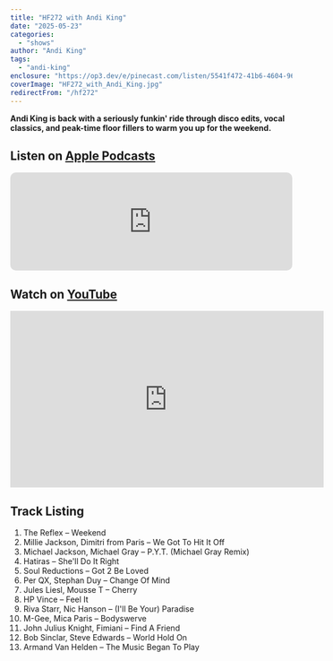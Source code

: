 ```yaml
---
title: "HF272 with Andi King"
date: "2025-05-23"
categories:
  - "shows"
author: "Andi King"
tags:
  - "andi-king"
enclosure: "https://op3.dev/e/pinecast.com/listen/5541f472-41b6-4604-9673-6bbb6fbe1825.mp3?source=rss&ext=asset.mp3 91848453 audio/mpeg"
coverImage: "HF272_with_Andi_King.jpg"
redirectFrom: "/hf272"
---
```


**Andi King is back with a seriously funkin' ride through disco edits, vocal classics, and peak-time floor fillers to warm you up for the weekend.**

## Listen on [Apple Podcasts](https://podcasts.apple.com/gb/podcast/hf272-with-andi-king-23-may-2025/id355833875?i=1000709530305)

<iframe allow="autoplay *; encrypted-media *; fullscreen *; clipboard-write" frameborder="0" height="175" style="width:100%;max-width:660px;overflow:hidden;border-radius:10px;" sandbox="allow-forms allow-popups allow-same-origin allow-scripts allow-storage-access-by-user-activation allow-top-navigation-by-user-activation" src="https://embed.podcasts.apple.com/gb/podcast/hf272-with-andi-king-23-may-2025/id355833875?i=1000709530305"></iframe>

## Watch on [YouTube](https://youtu.be/o0etsIDiygY?si=BX--rKO02At3u-FT)

<iframe width="560" height="315" src="https://www.youtube.com/embed/o0etsIDiygY?si=BX--rKO02At3u-FT" title="YouTube video player" frameborder="0" allow="accelerometer; autoplay; clipboard-write; encrypted-media; gyroscope; picture-in-picture; web-share" referrerpolicy="strict-origin-when-cross-origin" allowfullscreen></iframe>

## Track Listing

1. The Reflex – Weekend
2. Millie Jackson, Dimitri from Paris – We Got To Hit It Off
3. Michael Jackson, Michael Gray – P.Y.T. (Michael Gray Remix)
4. Hatiras – She'll Do It Right
5. Soul Reductions – Got 2 Be Loved
6. Per QX, Stephan Duy – Change Of Mind
7. Jules Liesl, Mousse T – Cherry
8. HP Vince – Feel It
9. Riva Starr, Nic Hanson – (I'll Be Your) Paradise
10. M-Gee, Mica Paris – Bodyswerve
11. John Julius Knight, Fimiani – Find A Friend
12. Bob Sinclar, Steve Edwards – World Hold On
13. Armand Van Helden – The Music Began To Play

